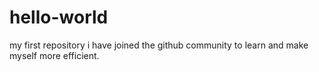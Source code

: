 # hello-world
my first repository
i have joined the github community to learn and make myself more efficient.
